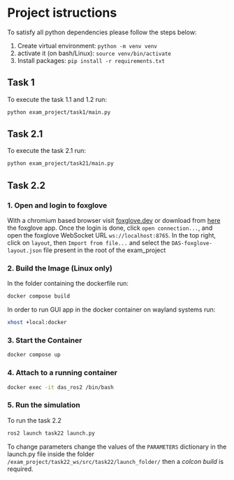 # Project istructions

To satisfy all python dependencies please follow the steps below:

1. Create virtual environment: `python -m venv venv`
2. activate it (on bash/Linux): `source venv/bin/activate`
3. Install packages: `pip install -r requirements.txt`

## Task 1

To execute the task 1.1 and 1.2 run:

```bash
python exam_project/task1/main.py
```

## Task 2.1

To execute the task 2.1 run:

```bash
python exam_project/task21/main.py 
```

## Task 2.2


### 1. Open and login to foxglove

With a chromium based browser visit [foxglove.dev](https://app.foxglove.dev/) or download from [here](https://foxglove.dev/download) the foxglove app.
Once the login is done, click `open connection...`, and open the foxglove WebSocket URL `ws://localhost:8765`.
In the top right, click on `layout`, then `Import from file...` and select the `DAS-foxglove-layout.json` file present in the root of the exam_project

### 2. Build the Image (Linux only)

In the folder containing the dockerfile run:

```bash
docker compose build
```

In order to run GUI app in the docker container on wayland systems run:

```bash
xhost +local:docker
```

### 3. Start the Container

```bash
docker compose up
```

### 4. Attach to a running container

```bash
docker exec -it das_ros2 /bin/bash
```

### 5. Run the simulation

To run the task 2.2

```bash
ros2 launch task22 launch.py
```

To change parameters change the values of the `PARAMETERS` dictionary in the launch.py file inside the folder `/exam_project/task22_ws/src/task22/launch_folder/` then a *colcon build* is required.